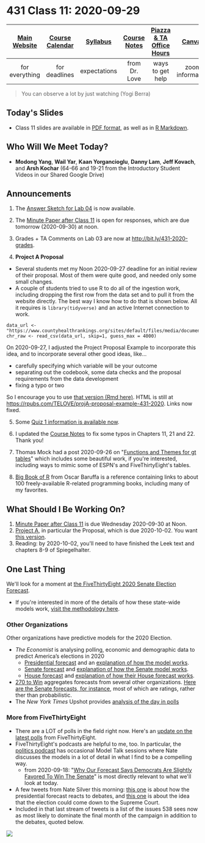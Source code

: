 # 431 Class 11: 2020-09-29

[Main Website](https://thomaselove.github.io/431/) | [Course Calendar](https://thomaselove.github.io/431/calendar.html) | [Syllabus](https://thomaselove.github.io/431-2020-syllabus/) | [Course Notes](https://thomaselove.github.io/431-notes/) | [Piazza & TA Office Hours](https://thomaselove.github.io/431/contact.html) | [Canvas](https://canvas.case.edu) | [Data and Code](https://thomaselove.github.io/431/data_index.html)
:-----------: | :--------------: | :----------: | :---------: | :-------------: | :-----------: | :------------:
for everything | for deadlines | expectations | from Dr. Love | ways to get help | zoom information | for downloads

> You can observe a lot by just watching (Yogi Berra)

## Today's Slides

- Class 11 slides are available in [PDF format](https://github.com/THOMASELOVE/431-2020/blob/master/classes/class11/431_class-11-slides_2020.pdf), as well as in [R Markdown](https://github.com/THOMASELOVE/431-2020/blob/master/classes/class11/431_class-11-slides_2020.Rmd).

## Who Will We Meet Today?

- **Modong Yang**, **Wail Yar**, **Kaan Yorgancioglu**, **Danny Lam**, **Jeff Kovach**, and **Arsh Kochar** (64-66 and 19-21 from the Introductory Student Videos in our Shared Google Drive)

## Announcements

1. The [Answer Sketch for Lab 04](https://github.com/THOMASELOVE/431-2020/blob/master/labs/lab04/README.md) is now available.

2. The [Minute Paper after Class 11](https://github.com/THOMASELOVE/431-2020/blob/master/minutepapers) is open for responses, which are due tomorrow (2020-09-30) at noon.

3. Grades + TA Comments on Lab 03 are now at http://bit.ly/431-2020-grades.

4. **Project A Proposal** 

- Several students met my Noon 2020-09-27 deadline for an initial review of their proposal. Most of them were quite good, and needed only some small changes. 
- A couple of students tried to use R to do all of the ingestion work, including dropping the first row from the data set and to pull it from the website directly. The best way I know how to do that is shown below. All it requires is `library(tidyverse)` and an active Internet connection to work.

```
data_url <- "https://www.countyhealthrankings.org/sites/default/files/media/document/analytic_data2020_0.csv"
chr_raw <- read_csv(data_url, skip=1, guess_max = 4000)
```

On 2020-09-27, I adjusted the Project Proposal Example to incorporate this idea, and to incorporate several other good ideas, like...

- carefully specifying which variable will be your outcome
- separating out the codebook, some data checks and the proposal requirements from the data development
- fixing a typo or two

So I encourage you to use [that version (Rmd here)](https://raw.githubusercontent.com/THOMASELOVE/431-2020/master/projects/projectA/example_projectA_proposal/love-example-projectA-proposal.Rmd). HTML is still at https://rpubs.com/TELOVE/projA-proposal-example-431-2020. Links now fixed.

5. Some [Quiz 1 information is available now](https://github.com/THOMASELOVE/431-2020/blob/master/quizzes/quiz1/quiz1.md).

6. I updated the [Course Notes](https://thomaselove.github.io/431-notes/) to fix some typos in Chapters 11, 21 and 22. Thank you!

7. Thomas Mock had a post 2020-09-26 on "[Functions and Themes for gt tables](https://themockup.blog/posts/2020-09-26-functions-and-themes-for-gt-tables/)" which includes some beautiful work, if you're interested, including ways to mimic some of ESPN's and FiveThirtyEight's tables.

8. [Big Book of R](https://www.bigbookofr.com/) from Oscar Baruffa is a reference containing links to about 100 freely-available R-related programming books, including many of my favorites.

## What Should I Be Working On?

1. [Minute Paper after Class 11](https://github.com/THOMASELOVE/431-2020/blob/master/minutepapers) is due Wednesday 2020-09-30 at Noon.
2. [Project A](https://thomaselove.github.io/431-2020-projectA/), in particular the Proposal, which is due 2020-10-02. You want [this version](https://raw.githubusercontent.com/THOMASELOVE/431-2020/master/projects/projectA/example_projectA_proposal/love-example-projectA-proposal.Rmd).
3. Reading: by 2020-10-02, you'll need to have finished the Leek text and chapters 8-9 of Spiegelhalter.

## One Last Thing

We'll look for a moment at [the FiveThirtyEight 2020 Senate Election Forecast](https://projects.fivethirtyeight.com/2020-election-forecast/senate/). 

- If you're interested in more of the details of how these state-wide models work, [visit the methodology here](https://fivethirtyeight.com/methodology/how-fivethirtyeights-house-and-senate-models-work/).

### Other Organizations

Other organizations have predictive models for the 2020 Election.

- *The Economist* is analysing polling, economic and demographic data to predict America’s elections in 2020
    - [Presidential forecast](https://www.economist.com/us-election-2020) and an [explanation of how the model works](https://projects.economist.com/us-2020-forecast/president/how-this-works).
    - [Senate forecast](https://projects.economist.com/us-2020-forecast/senate) and [explanation of how the Senate model works](https://projects.economist.com/us-2020-forecast/senate/how-this-works).
    - [House forecast]() and [explanation of how their House forecast works](https://projects.economist.com/us-2020-forecast/house/how-this-works).
- [270 to Win](https://www.270towin.com/2020-election-forecast-predictions/) aggregates forecasts from several other organizations. [Here are the Senate forecasts, for instance](https://www.270towin.com/2020-senate-election-predictions/), most of which are ratings, rather ther than probabilistic.
- The *New York Times* Upshot provides [analysis of the day in polls](https://www.nytimes.com/live/2020/presidential-polls-trump-biden)


### More from FiveThirtyEight

- There are a LOT of polls in the field right now. Here's an [update on the latest polls](https://projects.fivethirtyeight.com/polls/) from FiveThirtyEight.
- FiveThirtyEight's podcasts are helpful to me, too. In particular, the [politics podcast](https://fivethirtyeight.com/tag/politics-podcast/) has occasional Model Talk sessions where Nate discusses the models in a lot of detail in what I find to be a compelling way.
    - from 2020-09-18: "[Why Our Forecast Says Democrats Are Slightly Favored To Win The Senate](https://fivethirtyeight.com/videos/why-our-forecast-says-democrats-are-slightly-favored-to-win-the-senate/)" is most directly relevant to what we'll look at today.
- A few tweets from Nate Silver this morning: [this one](https://twitter.com/NateSilver538/status/1310936019370471426) is about how the presidential forecast reacts to debates, and [this one](https://twitter.com/NateSilver538/status/1310946004041191430) is about the idea that the election could come down to the Supreme Court. 
- Included in that last stream of tweets is a list of the issues 538 sees now as most likely to dominate the final month of the campaign in addition to the debates, quoted below.

![](https://github.com/THOMASELOVE/431-2020/blob/master/classes/class11/images/538_issues.png)
